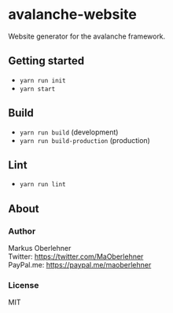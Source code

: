 # avalanche-website
Website generator for the avalanche framework.

## Getting started
- `yarn run init`
- `yarn start`

## Build
- `yarn run build` (development)
- `yarn run build-production` (production)

## Lint
- `yarn run lint`

## About
### Author
Markus Oberlehner  
Twitter: https://twitter.com/MaOberlehner  
PayPal.me: https://paypal.me/maoberlehner

### License
MIT
